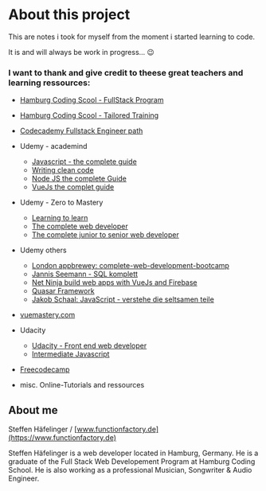 # About this project

This are notes i took for myself from the moment i started learning to code.

It is and will always be work in progress... 😉

### I want to thank and give credit to theese great teachers and learning ressources:

- [Hamburg Coding Scool - FullStack Program](https://hamburgcodingschool.com/en/fullstackprogram/)
- [Hamburg Coding Scool - Tailored Training](https://hamburgcodingschool.com/en/tailored-training/)
- [Codecademy Fullstack Engineer path](https://www.codecademy.com/learn/paths/full-stack-engineer-career-path)
- Udemy - academind

  - [Javascript - the complete guide](https://www.udemy.com/course/javascript-the-complete-guide-2020-beginner-advanced/)
  - [Writing clean code](https://www.udemy.com/course/writing-clean-code/)
  - [Node JS the complete Guide](https://www.udemy.com/course/nodejs-the-complete-guide/learn/lecture/11561804?start=30#overview)
  - [VueJs the complet guide](https://www.udemy.com/course/vuejs-2-the-complete-guide/)

- Udemy - Zero to Mastery

  - [Learning to learn](https://www.udemy.com/course/learning-to-learn-efficient-learning-zero-to-mastery/)
  - [The complete web developer](https://www.udemy.com/course/the-complete-web-developer-zero-to-mastery/)
  - [The complete junior to senior web developer](https://www.udemy.com/course/the-complete-junior-to-senior-web-developer-roadmap/)

- Udemy others

  - [London appbrewey: complete-web-development-bootcamp](https://www.udemy.com/course/the-complete-web-development-bootcamp/)
  - [Jannis Seemann - SQL komplett](https://www.udemy.com/course/sql-komplett)
  - [Net Ninja build web apps with VueJs and Firebase](https://www.udemy.com/course/build-web-apps-with-vuejs-firebase)
  - [Quasar Framework](https://www.udemy.com/course/quasarframework)
  - [Jakob Schaal: JavaScript - verstehe die seltsamen teile](https://www.udemy.com/course/javascript-verstehe-die-seltsamen-teile/)

- [vuemastery.com](https://www.vuemastery.com/)
- Udacity

  - [Udacity - Front end web developer](https://www.udacity.com/course/front-end-web-developer-nanodegree--nd0011)
  - [Intermediate Javascript](https://www.udacity.com/course/intermediate-javascript-nanodegree--nd032)

- [Freecodecamp](https://www.freecodecamp.org/learn/)
- misc. Online-Tutorials and ressources

## About me

Steffen Häfelinger / [www.functionfactory.de](https://www.functionfactory.de)

Steffen Häfelinger is a web developer located in Hamburg, Germany. He is a graduate of the Full Stack Web Developement Program at Hamburg Coding School. He is also working as a professional Musician, Songwriter & Audio Engineer.

<!-- Web: [www.functionfactory.de](https://www.functionfactory.de) -->

<!-- Mail: mailto:mail@functionfactory.de -->

<!-- GitHub: [https://github.com/shaefelinger](https://github.com/shaefelinger) -->

<!-- Facebook: [https://www.facebook.com/steffen.hafelinger/ ](https://www.facebook.com/steffen.hafelinger/ ) -->
